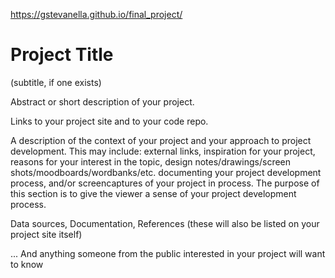 https://gstevanella.github.io/final_project/


# Project Title 
(subtitle, if one exists)

Abstract or short description of your project.

Links to your project site and to your code repo.

A description of the context of your project and your approach to project development. This may include: external links, inspiration for your project, reasons for your interest in the topic, design notes/drawings/screen shots/moodboards/wordbanks/etc. documenting your project development process, and/or screencaptures of your project in process. The purpose of this section is to give the viewer a sense of your project development process.

Data sources, Documentation, References
(these will also be listed on your project site itself)

... And anything someone from the public interested in your project will want to know

